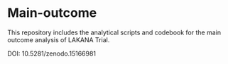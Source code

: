 # Main-outcome
This repository includes the analytical scripts and codebook for the main outcome analysis of LAKANA Trial.

DOI: 10.5281/zenodo.15166981

